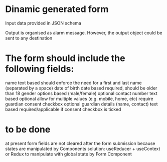 # Dinamic generated form

Input data provided in JSON schema

Output is organised as alarm message.
However, the output object could be sent to any destination

# The form should include the following fields:

name
    text based
    should enforce the need for a first and last name (separated by a space)
date of birth
    date based
    required, should be older than 18
gender
    options based (male/female)
    optional
contact number
    text based
    optional
    allow for multiple values (e.g. mobile, home, etc)
require guardian consent
    checkbox
    optional
guardian details (name, contact)
    text based
    required/applicable if consent checkbox is ticked

# to be done

at present form fields are not cleared after the form submission 
    because states are manipulated by Components
solution: useReducer + useContext or Redux to manipulate with global state by Form Component 
